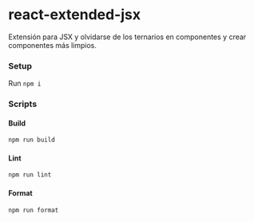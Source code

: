 # react-extended-jsx
Extensión para JSX y olvidarse de los ternarios en componentes y crear componentes más limpios.

### Setup
Run `npm i`

### Scripts

#### Build
```bash
npm run build
```

#### Lint
```bash
npm run lint
```

#### Format
```bash
npm run format
```
 